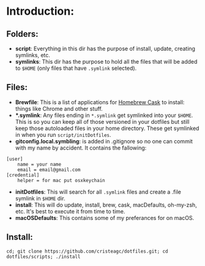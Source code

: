 # Introduction:

## Folders:

- **script**: Everything in this dir has the purpose of install, update, creating symlinks, etc.
- **symlinks**: This dir has the purpose to hold all the files that will be added to `$HOME` (only files that have `.symlink` selected).

## Files:

- **Brewfile**: This is a list of applications for [Homebrew Cask](http://caskroom.io) to install: things like Chrome and other stuff.
- **\*.symlink**: Any files ending in `*.symlink` get symlinked into
  your `$HOME`. This is so you can keep all of those versioned in your dotfiles
  but still keep those autoloaded files in your home directory. These get
  symlinked in when you run `script/initDotfiles`.
- **gitconfig.local.symbling**: is added in .gitignore so no one can commit with
  my name by accident. It contains the fallowing: 

```
[user]
	name = your name
	email = email@gmail.com
[credential]
	helper = for mac put osxkeychain
```

- **initDotfiles**: This will search for all `.symlink` files and create a .file symlink in `$HOME` dir.
- **install**: This will do update, install, brew, cask, macDefaults, oh-my-zsh, 
 etc. It's best to execute it from time to time.
- **macOSDefaults**: This contains some of my preferances for on macOS.

## Install:

`cd; git clone https://github.com/cristeagc/dotfiles.git; cd dotfiles/scripts; ./install`